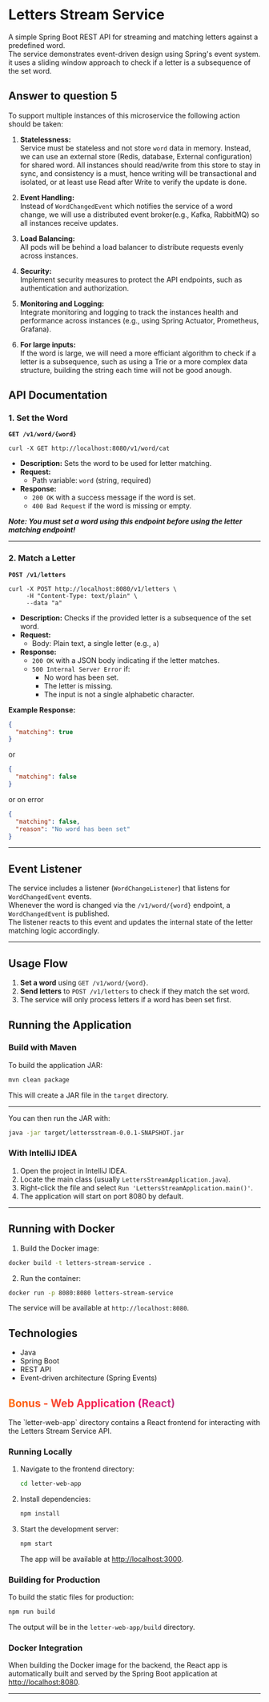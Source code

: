 # Letters Stream Service

A simple Spring Boot REST API for streaming and matching letters against a predefined word.  
The service demonstrates event-driven design using Spring's event system.
it uses a sliding window approach to check if a letter is a subsequence of the set word.

## Answer to question 5

To support multiple instances of this microservice the following action should be taken:

1. **Statelessness:**  
   Service must be stateless and not store `word` data in memory. Instead, we can use an external store (Redis, database, External configuration) for shared word.
   All instances should read/write from this store to stay in sync, and consistency is a must, hence writing will be transactional and isolated, or at least use Read after
   Write to verify the update is done.

2. **Event Handling:**  
   Instead of `WordChangedEvent` which notifies the service of a word change, we will use a distributed event broker(e.g., Kafka, RabbitMQ) so all instances receive updates.

3. **Load Balancing:**  
   All pods will be behind a load balancer to distribute requests evenly across instances.

4. **Security:**  
   Implement security measures to protect the API endpoints, such as authentication and authorization.

5. **Monitoring and Logging:**  
   Integrate monitoring and logging to track the instances health and performance across instances (e.g., using Spring Actuator, Prometheus, Grafana).

6. **For large inputs:**  
   If the word is large, we will need a more efficiant algorithm to check if a letter is a subsequence, such as using a Trie or a more complex data structure, building the string each time will not be good anough.

## API Documentation
### 1. Set the Word

**`GET /v1/word/{word}`**

```shell
curl -X GET http://localhost:8080/v1/word/cat
```

- **Description:** Sets the word to be used for letter matching.
- **Request:**
    - Path variable: `word` (string, required)
- **Response:**
    - `200 OK` with a success message if the word is set.
    - `400 Bad Request` if the word is missing or empty.

**_Note: You must set a word using this endpoint before using the letter matching endpoint!_**

---

### 2. Match a Letter

**`POST /v1/letters`**

```shell
curl -X POST http://localhost:8080/v1/letters \
     -H "Content-Type: text/plain" \
     --data "a"
```

- **Description:** Checks if the provided letter is a subsequence of the set word.
- **Request:**
    - Body: Plain text, a single letter (e.g., `a`)
- **Response:**
    - `200 OK` with a JSON body indicating if the letter matches.
    - `500 Internal Server Error` if:
        - No word has been set.
        - The letter is missing.
        - The input is not a single alphabetic character.

**Example Response:**

```json
{
  "matching": true
}
```
or
```json
{
  "matching": false
}
```

or on error

```json
{
  "matching": false,
  "reason": "No word has been set"
}
```

---

## Event Listener

The service includes a listener (`WordChangeListener`) that listens for `WordChangedEvent` events.  
Whenever the word is changed via the `/v1/word/{word}` endpoint, a `WordChangedEvent` is published.  
The listener reacts to this event and updates the internal state of the letter matching logic accordingly.

---

## Usage Flow

1. **Set a word** using `GET /v1/word/{word}`.
2. **Send letters** to `POST /v1/letters` to check if they match the set word.
3. The service will only process letters if a word has been set first.



## Running the Application

### Build with Maven

To build the application JAR:

```sh
mvn clean package
```

This will create a JAR file in the `target` directory.

---

You can then run the JAR with:

```sh
java -jar target/lettersstream-0.0.1-SNAPSHOT.jar
```

### With IntelliJ IDEA

1. Open the project in IntelliJ IDEA.
2. Locate the main class (usually `LettersStreamApplication.java`).
3. Right-click the file and select `Run 'LettersStreamApplication.main()'`.
4. The application will start on port 8080 by default.

---

## Running with Docker

1. Build the Docker image:

```sh
docker build -t letters-stream-service .
```

2. Run the container:

```sh
docker run -p 8080:8080 letters-stream-service
```

The service will be available at `http://localhost:8080`.

## Technologies

- Java
- Spring Boot
- REST API
- Event-driven architecture (Spring Events)



<h2 style="background: linear-gradient(90deg, #ff6a00, #ee0979, #50c9c3); -webkit-background-clip: text; color: transparent; background-clip: text;">
  Bonus - Web Application (React)
</h2>
The `letter-web-app` directory contains a React frontend for interacting with the Letters Stream Service API.

### Running Locally

1. Navigate to the frontend directory:
   ```sh
   cd letter-web-app
   ```
2. Install dependencies:
   ```sh
   npm install
   ```
3. Start the development server:
   ```sh
   npm start
   ```
   The app will be available at [http://localhost:3000](http://localhost:3000).

### Building for Production

To build the static files for production:

```sh
npm run build
```

The output will be in the `letter-web-app/build` directory.

### Docker Integration

When building the Docker image for the backend, the React app is automatically built and served by the Spring Boot application
at [http://localhost:8080](http://localhost:8080).

---

